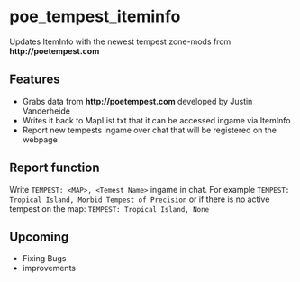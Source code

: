 # poe_tempest_iteminfo
Updates ItemInfo with the newest tempest zone-mods from __http://poetempest.com__

## Features
- Grabs data from __http://poetempest.com__ developed by Justin Vanderheide
- Writes it back to MapList.txt that it can be accessed ingame via ItemInfo
- Report new tempests ingame over chat that will be registered on the webpage

## Report function
Write `TEMPEST: <MAP>, <Temest Name>` ingame in chat.
For example `TEMPEST: Tropical Island, Morbid Tempest of Precision`
or if there is no active tempest on the map: `TEMPEST: Tropical Island, None`

## Upcoming
- Fixing Bugs
- improvements
